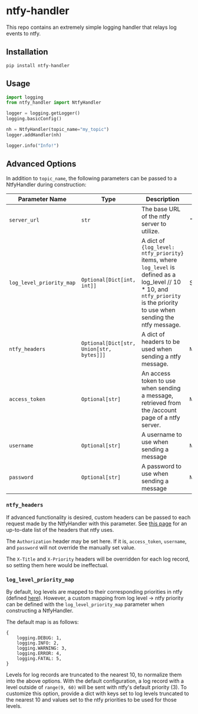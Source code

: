 # ntfy-handler
This repo contains an extremely simple logging handler that relays log events to ntfy.

## Installation
`pip install ntfy-handler`

## Usage
```python
import logging
from ntfy_handler import NtfyHandler

logger = logging.getLogger()
logging.basicConfig()

nh = NtfyHandler(topic_name="my_topic")
logger.addHandler(nh)

logger.info("Info!")
```

## Advanced Options
In addition to `topic_name`, the following parameters can be passed to a NtfyHandler during construction:

|Parameter Name|Type|Description|Default Value|
|-|-|-|-|
|`server_url`|`str`|The base URL of the ntfy server to utilize.|`"https://ntfy.sh"`|
|`log_level_priority_map`|`Optional[Dict[int, int]]`|A dict of `{log_level: ntfy_priority}` items, where `log_level` is defined as a log\_level // 10 * 10, and `ntfy_priority` is the priority to use when sending the ntfy message.|See below|
|`ntfy_headers`|`Optional[Dict[str, Union[str, bytes]]]`|A dict of headers to be used when sending a ntfy message.|`None`|
|`access_token`|`Optional[str]`|An access token to use when sending a message, retrieved from the /account page of a ntfy server.|`None`|
|`username`|`Optional[str]`|A username to use when sending a message|`None`|
|`password`|`Optional[str]`|A password to use when sending a message|`None`|

### `ntfy_headers`
If advanced functionality is desired, custom headers can be passed to each request made by the NtfyHandler with this parameter. See [this page](https://ntfy.sh/docs/publish/#list-of-all-parameters) for an up-to-date list of the headers that ntfy uses.

The `Authorization` header may be set here. If it is, `access_token`, `username`, and `password` will not override the manually set value.

The `X-Title` and `X-Priority` headers will be overridden for each log record, so setting them here would be ineffectual.

### `log_level_priority_map`
By default, log levels are mapped to their corresponding priorities in ntfy (defined [here](https://ntfy.sh/docs/publish/#message-priority)). However, a custom mapping from log level -> ntfy priority can be defined with the `log_level_priority_map` parameter when constructing a NtfyHandler.

The default map is as follows:
```
{
    logging.DEBUG: 1,
    logging.INFO: 2,
    logging.WARNING: 3,
    logging.ERROR: 4,
    logging.FATAL: 5,
}
```

Levels for log records are truncated to the nearest 10, to normalize them into the above options. With the default configuration, a log record with a level outside of `range(9, 60)` will be sent with ntfy's default priority (3).
To customize this option, provide a dict with keys set to log levels truncated to the nearest 10 and values set to the ntfy priorities to be used for those levels.
